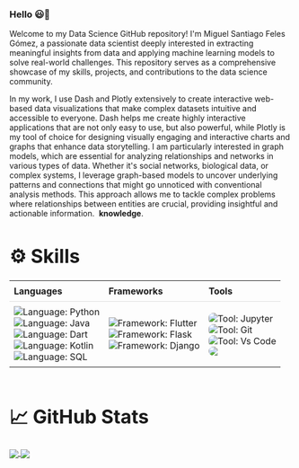 ### Hello 😃👋

⁤Welcome to my Data Science GitHub repository! ⁤⁤I'm Miguel Santiago Feles Gómez, a passionate data scientist deeply interested in extracting meaningful insights from data and applying machine learning models to solve real-world challenges. ⁤⁤This repository serves as a comprehensive showcase of my skills, projects, and contributions to the data science community. ⁤

⁤In my work, I use Dash and Plotly extensively to create interactive web-based data visualizations that make complex datasets intuitive and accessible to everyone. ⁤⁤Dash helps me create highly interactive applications that are not only easy to use, but also powerful, while Plotly is my tool of choice for designing visually engaging and interactive charts and graphs that enhance data storytelling. ⁤⁤I am particularly interested in graph models, which are essential for analyzing relationships and networks in various types of data. ⁤⁤Whether it's social networks, biological data, or complex systems, I leverage graph-based models to uncover underlying patterns and connections that might go unnoticed with conventional analysis methods. ⁤⁤This approach allows me to tackle complex problems where relationships between entities are crucial, providing insightful and actionable information. ⁤
**knowledge**.

<!--
**miguelfeles/miguelfeles** is a ✨ _special_ ✨ repository because its `README.md` (this file) appears on your GitHub profile.

Here are some ideas to get you started:


-->

<h1 align="left" style="font-size:3.5vw">⚙️ Skills</h1>

<table style="border-collapse: collapse; width: 100%; margin: 0;">
  <tr>
    <th style="padding: 8px; text-align: left; border-bottom: 1px solid #ddd; font-weight: bold;">Languages</th>
    <th style="padding: 8px; text-align: left; border-bottom: 1px solid #ddd; font-weight: bold;">Frameworks</th>
    <th style="padding: 8px; text-align: left; border-bottom: 1px solid #ddd; font-weight: bold;">Tools</th>
  </tr>
  <tr>
    <td style="padding: 8px;">
      <img src="https://img.shields.io/badge/Python-3776AB?style=for-the-badge&logo=python&logoColor=white" alt="Language: Python" style="display: block; margin: 0 auto;">
      <img src="https://img.shields.io/badge/Java-ED8B00?style=for-the-badge&logo=openjdk&logoColor=white" alt="Language: Java" style="display: block; margin: 0 auto;">
      <img src="https://img.shields.io/badge/Dart-0175C2?style=for-the-badge&logo=dart&logoColor=white&color=45B1E8" alt="Language: Dart" style="display: block; margin: 0 auto;">
      <img src="https://img.shields.io/badge/Kotlin-AD70A4?&style=for-the-badge&logo=kotlin&logoColor=white" alt="Language: Kotlin" style="display: block; margin: 0 auto;">
      <img src="https://img.shields.io/badge/SQL-005C84?style=for-the-badge&logo=mysql&logoColor=white" alt="Language: SQL" style="display: block; margin: 0 auto;">
    </td>
    <td style="padding: 8px;">
      <img src="https://img.shields.io/badge/Flutter-0084A0?style=for-the-badge&logo=flutter&logoColor=white" alt="Framework: Flutter" style="display: block; margin: 0 auto;">
      <img src="https://img.shields.io/badge/Flask-000000?style=for-the-badge&logo=flask&logoColor=white" alt="Framework: Flask" style="display: block; margin: 0 auto;">
      <img align="center" src="https://img.shields.io/badge/Django-57F287?style=for-the-badge&logo=django&logoColor=white" alt="Framework: Django" style="display: block; margin: 0 auto;">
    </td>
    <td style="padding: 8px;">
      <img src="https://img.shields.io/badge/Jupyter-orange?style=for-the-badge&logo=Jupyter&color=FF924E" alt="Tool: Jupyter" style="display: block; margin: 0 auto; border-radius: 8px;">
      <img src="https://img.shields.io/badge/GIT-E44C30?style=for-the-badge&logo=git&logoColor=white" alt="Tool: Git" style="display: block; margin: 0 auto; border-radius: 8px;">
      <img src="https://img.shields.io/badge/Vs_Code-0078D4?style=for-the-badge&logo=visual%20studio%20code&logoColor=white" alt="Tool: Vs Code" style="display: block; margin: 0 auto; border-radius: 8px;">
      <img src="https://img.shields.io/badge/PostgreSQL-331878?style=for-the-badge&logo=postgresql&logoColor=white" style="display: block; margin: 0 auto; border-radius: 8px;">
    </td>
  </tr>
</table>
<br>


<h1 align="left" style="font-size:3.5vw">📈 GitHub Stats</h1>

<a href="https://github.com/miguelfeles">
  <img align="center" src="https://github-readme-stats.vercel.app/api/top-langs/?username=miguelfeles&theme=nightowl&bg_color=1d1f21&langs_count=3&hide=java,html,tex,jupyter%20notebook,css" />
</a>

<a href="https://github.com/miguelfeles">
  <img align="center" src="https://github-readme-stats.vercel.app/api?username=miguelfeles&show_icons=true&theme=nightowl&bg_color=1d1f21&count_private=true"  />
</a>

